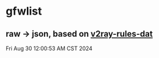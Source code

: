 # gfwlist
## raw -> json, based on [v2ray-rules-dat](https://github.com/Loyalsoldier/v2ray-rules-dat)
Fri Aug 30 12:00:53 AM CST 2024

